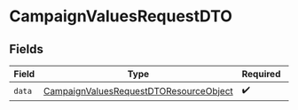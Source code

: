 # CampaignValuesRequestDTO


## Fields

| Field                                                                                                       | Type                                                                                                        | Required                                                                                                    | Description                                                                                                 |
| ----------------------------------------------------------------------------------------------------------- | ----------------------------------------------------------------------------------------------------------- | ----------------------------------------------------------------------------------------------------------- | ----------------------------------------------------------------------------------------------------------- |
| `data`                                                                                                      | [CampaignValuesRequestDTOResourceObject](../../models/components/CampaignValuesRequestDTOResourceObject.md) | :heavy_check_mark:                                                                                          | N/A                                                                                                         |